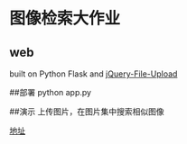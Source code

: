 图像检索大作业
===================

## web
built on Python Flask and [jQuery-File-Upload](https://github.com/blueimp/jQuery-File-Upload/) 

##部署
python app.py

##演示
上传图片，在图片集中搜索相似图像

[地址](http://gradpaul.cc:9191) 